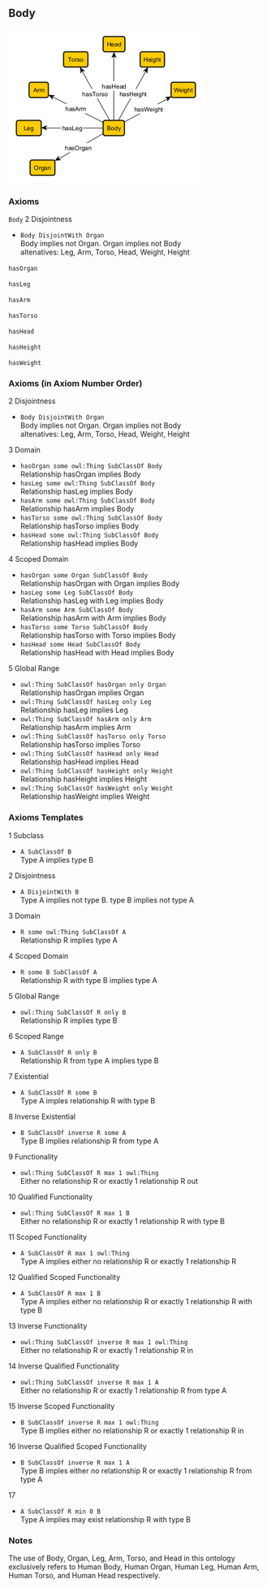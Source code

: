 ## Body
![schema-diagram](Body.png)

### Axioms
`Body`
2 Disjointness <br />
* `Body DisjointWith Organ` <br />
Body implies not Organ.  Organ implies not Body <br />
altenatives: Leg, Arm, Torso, Head, Weight, Height

`hasOrgan`

`hasLeg`

`hasArm`

`hasTorso`

`hasHead`

`hasHeight`

`hasWeight`


### Axioms (in Axiom Number Order)
2 Disjointness
* `Body DisjointWith Organ` <br />
Body implies not Organ.  Organ implies not Body <br />
altenatives: Leg, Arm, Torso, Head, Weight, Height

3 Domain
* `hasOrgan some owl:Thing SubClassOf Body` <br />
Relationship hasOrgan implies Body <br />
* `hasLeg some owl:Thing SubClassOf Body` <br />
Relationship hasLeg implies Body <br />
* `hasArm some owl:Thing SubClassOf Body` <br />
Relationship hasArm implies Body <br />
* `hasTorso some owl:Thing SubClassOf Body` <br />
Relationship hasTorso implies Body <br />
* `hasHead some owl:Thing SubClassOf Body` <br />
Relationship hasHead implies Body <br />

4 Scoped Domain
* `hasOrgan some Organ SubClassOf Body` <br />
Relationship hasOrgan with Organ implies Body <br />
* `hasLeg some Leg SubClassOf Body` <br />
Relationship hasLeg with Leg implies Body <br />
* `hasArm some Arm SubClassOf Body` <br />
Relationship hasArm with Arm implies Body <br />
* `hasTorso some Torso SubClassOf Body` <br />
Relationship hasTorso with Torso implies Body <br />
* `hasHead some Head SubClassOf Body` <br />
Relationship hasHead with Head implies Body <br />

5 Global Range
* `owl:Thing SubClassOf hasOrgan only Organ` <br />
Relationship hasOrgan implies Organ <br />
* `owl:Thing SubClassOf hasLeg only Leg` <br />
Relationship hasLeg implies Leg <br />
* `owl:Thing SubClassOf hasArm only Arm` <br />
Relationship hasArm implies Arm <br />
* `owl:Thing SubClassOf hasTorso only Torso` <br />
Relationship hasTorso implies Torso <br />
* `owl:Thing SubClassOf hasHead only Head` <br />
Relationship hasHead implies Head <br />
* `owl:Thing SubClassOf hasHeight only Height` <br />
Relationship hasHeight implies Height <br />
* `owl:Thing SubClassOf hasWeight only Weight` <br />
Relationship hasWeight implies Weight <br />

### Axioms Templates
1 Subclass
* `A SubClassOf B` <br />
Type A implies type B

2 Disjointness
* `A DisjointWith B` <br />
Type A implies not type B.  type B implies not type A

3 Domain
* `R some owl:Thing SubClassOf A` <br />
Relationship R implies type A

4 Scoped Domain
* `R some B SubClassOf A` <br />
Relationship R with type B implies type A

5 Global Range
* `owl:Thing SubClassOf R only B` <br />
Relationship R implies type B

6 Scoped Range
* `A SubClassOf R only B` <br />
Relationship R from type A implies type B

7 Existential
* `A SubClassOf R some B` <br />
Type A imples relationship R with type B

8 Inverse Existential
* `B SubClassOf inverse R some A` <br />
Type B implies relationship R from type A

9 Functionality
* `owl:Thing SubClassOf R max 1 owl:Thing` <br />
Either no relationship R or exactly 1 relationship R out

10 Qualified Functionality
* `owl:Thing SubClassOf R max 1 B` <br />
Either no relationship R or exactly 1 relationship R with type B

11 Scoped Functionality
* `A SubClassOf R max 1 owl:Thing` <br />
Type A implies either no relationship R or exactly 1 relationship R

12 Qualified Scoped Functionality
* `A SubClassOf R max 1 B` <br />
Type A implies either no relationship R or exactly 1 relationship R with type B

13 Inverse Functionality
* `owl:Thing SubClassOf inverse R max 1 owl:Thing` <br />
Either no relationship R or exactly 1 relationship R in

14 Inverse Qualified Functionality
* `owl:Thing SubClassOf inverse R max 1 A` <br />
Either no relationship R or exactly 1 relationship R from type A

15 Inverse Scoped Functionality
* `B SubClassOf inverse R max 1 owl:Thing` <br />
Type B implies either no relationship R or exactly 1 relationship R in

16 Inverse Qualified Scoped Functionality
* `B SubClassOf inverse R max 1 A` <br />
Type B imples either no relationship R or exactly 1 relationship R from type A

17
* `A SubClassOf R min 0 B` <br />
Type A implies may exist relationship R with type B

### Notes
The use of Body, Organ, Leg, Arm, Torso, and Head in this ontology exclusively refers to Human Body, Human Organ, Human Leg, Human Arm, Human Torso, and Human Head respectively.
